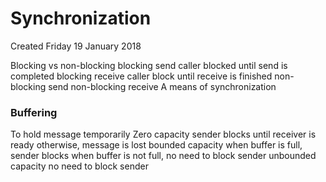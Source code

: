 # Synchronization
Created Friday 19 January 2018

Blocking vs non-blocking
blocking send
caller blocked until send is completed
blocking receive
caller block until receive is finished
non-blocking send
non-blocking receive
A means of synchronization

### Buffering
To hold message temporarily
Zero capacity
sender blocks until receiver is ready
otherwise, message is lost
bounded capacity
when buffer is full, sender blocks
when buffer is not full, no need to block sender
unbounded capacity
no need to block sender


